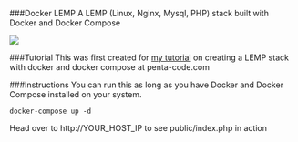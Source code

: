 ###Docker LEMP
A LEMP (Linux, Nginx, Mysql, PHP) stack built with Docker and Docker Compose

![](http://i.imgur.com/wCE6Sd9.png)

###Tutorial
This was first created for [my tutorial](http://www.penta-code.com/creating-a-lemp-stack-with-docker-compose?source=github) on creating a LEMP stack with docker and docker compose at penta-code.com

###Instructions
You can run this as long as you have Docker and Docker Compose installed on your system.

```
docker-compose up -d
```

Head over to http://YOUR_HOST_IP to see public/index.php in action

